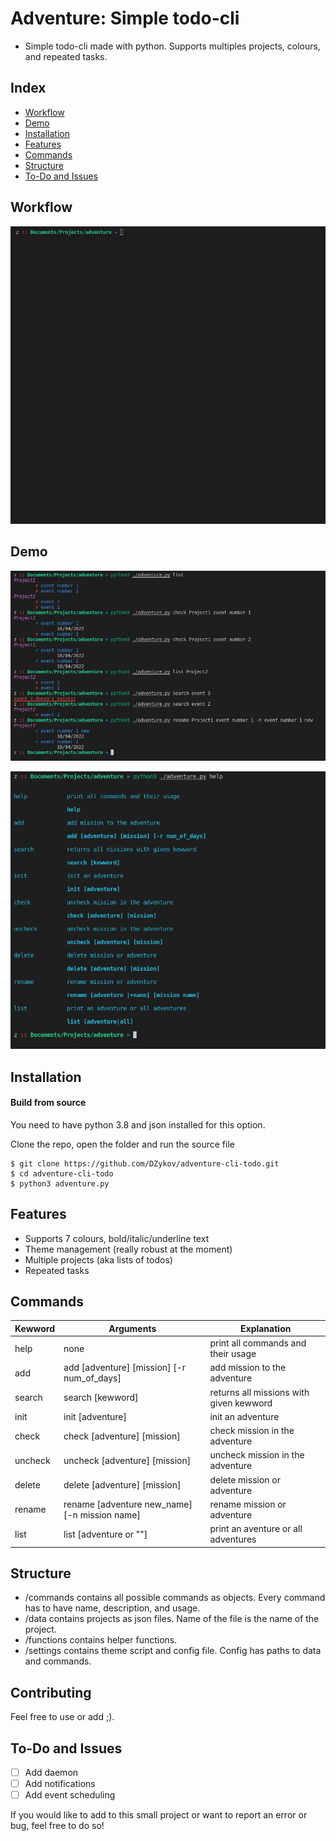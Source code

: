 # Adventure: Simple todo-cli
-    Simple todo-cli made with python. Supports multiples projects, colours, and repeated tasks. 

## Index
   - [Workflow](#Workflow "Goto Workflow")
   - [Demo](#Demo "Goto Demo")
   - [Installation](#Installation "Goto Installation")
   - [Features](#Features "Goto Features")
   - [Commands](#Controls "Goto Commands")
   - [Structure](#Controls "Goto Structure")
   - [To-Do and Issues](#To-Do-and-Issues "Goto ToDo-and-Issues")

## Workflow

![alt text](https://github.com/DZykov/adventure-cli-todo/blob/master/img/workflow.gif)

## Demo

![alt text](https://github.com/DZykov/adventure-cli-todo/blob/master/img/cmds.png)

![alt text](https://github.com/DZykov/adventure-cli-todo/blob/master/img/help.png)

## Installation
#### Build from source
You need to have python 3.8 and json installed for this option.

Clone the repo, open the folder and run the source file


    $ git clone https://github.com/DZykov/adventure-cli-todo.git
    $ cd adventure-cli-todo
    $ python3 adventure.py


## Features
   - Supports 7 colours, bold/italic/underline text
   - Theme management (really robust at the moment)
   - Multiple projects (aka lists of todos)
   - Repeated tasks

## Commands
| Kewword      | Arguments          | Explanation   
|--------------|--------------------|---------------
| help         | none               | print all commands and their usage
| add          | add [adventure] [mission] [-r num_of_days]    |add mission to the adventure
| search       | search [kewword]   | returns all missions with given kewword
| init         | init [adventure]   | init an adventure
| check        | check [adventure] [mission]  | check mission in the adventure
| uncheck      | uncheck [adventure] [mission]  | uncheck mission in the adventure
| delete       | delete [adventure] [mission] | delete mission or adventure
| rename       |  rename [adventure new_name] [-n mission name] | rename mission or adventure
| list         |  list [adventure or ""] | print an aventure or all adventures

## Structure
- /commands contains all possible commands as objects. Every command has to have name, description, and usage.
- /data contains projects as json files. Name of the file is the name of the project.
- /functions contains helper functions.
- /settings contains theme script and config file. Config has paths to data and commands.

## Contributing
   Feel free to use or add ;).

## To-Do and Issues
- [ ] Add daemon
- [ ] Add notifications
- [ ] Add event scheduling
    
If you would like to add to this small project or want to report an error or bug, feel free to do so!
